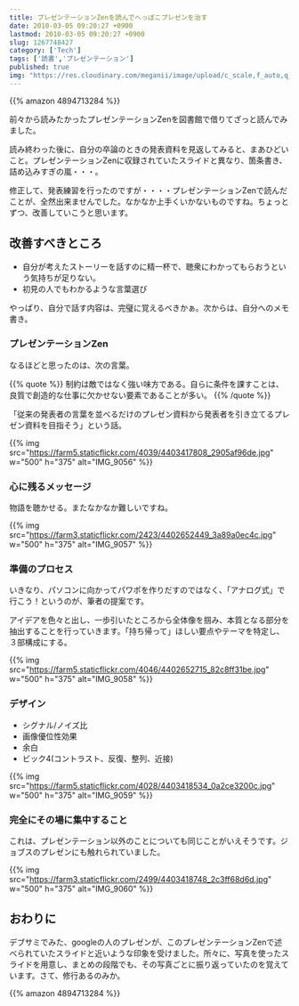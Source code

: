 ```yaml
---
title: プレゼンテーションZenを読んでへっぽこプレゼンを治す
date: 2010-03-05 09:20:27 +0900
lastmod: 2010-03-05 09:20:27 +0900
slug: 1267748427
category: ['Tech']
tags: ['読書','プレゼンテーション']
published: true
img: "https://res.cloudinary.com/meganii/image/upload/c_scale,f_auto,q_auto,w_300/v1514031264/thumbnail_tech.png"
---
```


{{% amazon 4894713284 %}}

前々から読みたかったプレゼンテーションZenを図書館で借りてざっと読んでみました。

読み終わった後に、自分の卒論のときの発表資料を見返してみると、まあひどいこと。プレゼンテーションZenに収録されていたスライドと異なり、箇条書き、詰め込みすぎの嵐・・・。

修正して、発表練習を行ったのですが・・・・プレゼンテーションZenで読んだことが、全然出来ませんでした。なかなか上手くいかないものですね。ちょっとずつ、改善していこうと思います。


## 改善すべきところ
    
- 自分が考えたストーリーを話すのに精一杯で、聴衆にわかってもらおうという気持ちが足りない。
- 初見の人でもわかるような言葉選び

やっぱり、自分で話す内容は、完璧に覚えるべきかぁ。次からは、自分へのメモ書き。



### プレゼンテーションZen
なるほどと思ったのは、次の言葉。

{{% quote %}}
制約は敵ではなく強い味方である。自らに条件を課すことは、良質で創造的な仕事に欠かせない要素であることが多い。
{{% /quote %}}

「従来の発表者の言葉を並べるだけのプレゼン資料から発表者を引き立てるプレゼン資料を目指そう」という話。

{{% img src="https://farm5.staticflickr.com/4039/4403417808_2905af96de.jpg" w="500" h="375" alt="IMG_9056" %}}



### 心に残るメッセージ
物語を聴かせる。またなかなか難しいですね。

{{% img src="https://farm3.staticflickr.com/2423/4402652449_3a89a0ec4c.jpg" w="500" h="375" alt="IMG_9057" %}}


### 準備のプロセス

いきなり、パソコンに向かってパワポを作りだすのではなく、「アナログ式」で行こう！というのが、筆者の提案です。

アイデアを色々と出し、一歩引いたところから全体像を掴み、本質となる部分を抽出することを行っていきます。「持ち帰って」ほしい要点やテーマを特定し、３部構成にする。

{{% img src="https://farm5.staticflickr.com/4046/4402652715_82c8ff31be.jpg" w="500" h="375" alt="IMG_9058" %}}


### デザイン

- シグナル/ノイズ比
- 画像優位性効果
- 余白
- ビック4(コントラスト、反復、整列、近接)

{{% img src="https://farm5.staticflickr.com/4028/4403418534_0a2ce3200c.jpg" w="500" h="375" alt="IMG_9059" %}}


### 完全にその場に集中すること
これは、プレゼンテーション以外のことについても同じことがいえそうです。ジョブスのプレゼンにも触れられていました。

{{% img src="https://farm3.staticflickr.com/2499/4403418748_2c3ff68d6d.jpg" w="500" h="375" alt="IMG_9060" %}}

## おわりに
デブサミでみた、googleの人のプレゼンが、このプレゼンテーションZenで述べられていたスライドと近いような印象を受けました。所々に、写真を使ったスライドを用意し、まとめの段階でも、その写真ごとに振り返っていたのを覚えています。さて、修行あるのみか。


{{% amazon 4894713284 %}}